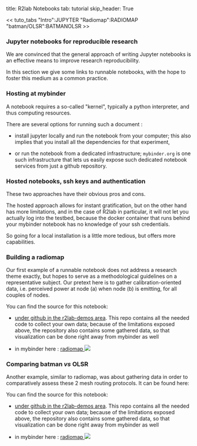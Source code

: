 title: R2lab Notebooks
tab: tutorial
skip_header: True

<script src="https://cdnjs.cloudflare.com/ajax/libs/jsdiff/3.2.0/diff.min.js"></script>
<script src="/assets/r2lab/open-tab.js"></script>
<script src="/assets/r2lab/r2lab-diff.js"></script>
<style>@import url("/assets/r2lab/r2lab-diff.css")</style>

<div class="container" markdown="1">

<< tuto_tabs "Intro":JUPYTER "Radiomap":RADIOMAP "batman/OLSR":BATMANOLSR >>

<div id="contents" class="tab-content" markdown="1">

<!-- ------- JUPYTER ------------>
<div id="JUPYTER" class="tab-pane fade show active" markdown="1">

### Jupyter notebooks for reproducible research

We are convinced that the general approach of writing Jupyter
notebooks is an effective means to improve research
reproducibility.

In this section we give some links to runnable notebooks, with the
hope to foster this medium as a common practice.

### Hosting at mybinder

A notebook requires a so-called "kernel", typically a python interpreter, and thus computing resources.

There are several options for running such a document :

* install jupyter locally and run the notebook from your computer;
  this also implies that you install all the dependencies for that
  experiment,

* or run the notebook from a dedicated infrastructure; `mybinder.org`
  is one such infrastructure that lets us easily expose such dedicated
  notebook services from just a github repository.

### Hosted notebooks, ssh keys and authentication

These two approaches have their obvious pros and cons.

The hosted approach allows for instant gratification, but on the other
hand has more limitations, and in the case of R2lab in particular, it
will not let you actually log into the testbed, because the docker
container that runs behind your mybinder notebook has no knowledge of
your ssh credentials.

So going for a local installation is a little more tedious, but offers
more capabilities.


</div>

<!-- ------- RADIOMAP ------------>
<div id="RADIOMAP" class="tab-pane fade" markdown="1">

### Building a radiomap

Our first example of a runnable notebook does not address a research
theme exactly, but hopes to serve as a methodological guidelines on a
representative subject. Our pretext here is to gather
calibration-oriented data, i.e. perceived power at node (a) when node
(b) is emitting, for all couples of nodes.

You can find the source for this notebook:

* [under github in the r2lab-demos area](https://github.com/fit-r2lab/r2lab-demos/tree/master/radiomap).  This repo
  contains all the needed code to collect your own data; because of the
  limitations exposed above, the repository also contains some
  gathered data, so that visualization can be done right away from mybinder as well


* in mybinder here :
  <a href="https://mybinder.org/v2/gh/fit-r2lab/r2lab-demos/master?filepath=radiomap%2Fradiomap.ipynb" target='_'>
  radiomap <img src="https://mybinder.org/badge.svg">
  </a>

</div>


<!-- ------- BATMANOLSR ------------>
<div id="BATMANOLSR" class="tab-pane fade" markdown="1">

### Comparing batman *vs* OLSR

Another example, similar to radiomap, was about gathering data in order to
comparatively assess these 2 mesh routing protocols. It can be found here:

You can find the source for this notebook:

* [under github in the r2lab-demos area](https://github.com/fit-r2lab/r2lab-demos/tree/master/batman-vs-olsr).  This repo
  contains all the needed code to collect your own data; because of the
  limitations exposed above, the repository also contains some
  gathered data, so that visualization can be done right away from mybinder as well


* in mybinder here :
  <a href="https://mybinder.org/v2/gh/fit-r2lab/r2lab-demos/master?filepath=batman-vs-olsr%2Fbatman-vs-olsr.ipynb" target='_'>
  radiomap <img src="https://mybinder.org/badge.svg">
  </a>

</div>

</div> <!-- end div contents -->

</div> <!-- end div container -->
